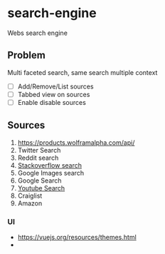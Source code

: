 # search-engine

Webs search engine

## Problem

Multi faceted search, same search multiple context

* [ ] Add/Remove/List sources
* [ ] Tabbed view on sources
* [ ] Enable disable sources

## Sources

1. https://products.wolframalpha.com/api/
2. Twitter Search
3. Reddit search
4. [Stackoverflow search](https://api.stackexchange.com/docs)
5. Google Images search
6. Google Search
7. [Youtube Search](https://developers.google.com/youtube/v3/docs/search)
8. Craiglist
9. Amazon

### UI

* https://vuejs.org/resources/themes.html
*

